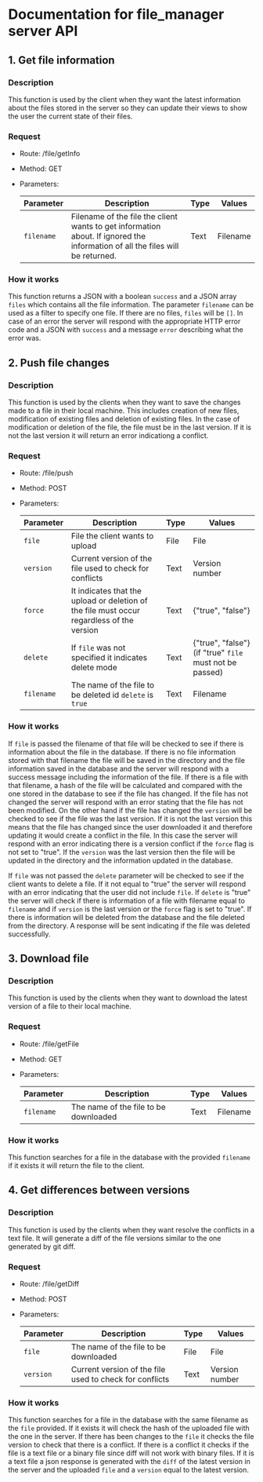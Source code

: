 # Documentation for file_manager server API

## 1. Get file information

### Description
This function is used by the client when they want the latest information about the files stored in the server so they can update their views to show the user the current state of their files.

### Request
* Route: /file/getInfo
* Method: GET
* Parameters: 

    | Parameter     | Description           | Type  | Values    |
    | ---           | ---                   | ---   | ---       |
    | `filename`        | Filename of the file the client wants to get information about. If ignored the information of all the files will be returned. | Text | Filename |

### How it works
This function returns a JSON with a boolean `success` and a JSON array `files` which contains all the file information. The parameter `filename` can be used as a filter to specify one file. If there are no files, `files` will be `[]`. In case of an error the server will respond with the appropriate HTTP error code and a JSON with `success` and a message `error` describing what the error was.

## 2. Push file changes

### Description
This function is used by the clients when they want to save the changes made to a file in their local machine. This includes creation of new files, modification of existing files and deletion of existing files. In the case of modification or deletion of the file, the file must be in the last version. If it is not the last version it will return an error indicationg a conflict.

### Request
* Route: /file/push
* Method: POST 
* Parameters: 

    | Parameter     | Description           | Type  | Values    |
    | ---           | ---                   | ---   | ---       |
    | `file`        | File the client wants to upload | File | File |
    | `version`     | Current version of the file used to check for conflicts | Text | Version number |
    | `force`       | It indicates that the upload or deletion of the file must occur regardless of the version | Text | {"true", "false"} |
    | `delete`      | If `file` was not specified it indicates delete mode | Text | {"true", "false"} (if "true" `file` must not be passed) |
    | `filename`    | The name of the file to be deleted id `delete` is `true` | Text | Filename |

### How it works
If `file` is passed the filename of that file will be checked to see if there is information about the file in the database. If there is no file information stored with that filename the file will be saved in the directory and the file information saved in the database and the server will respond with a success message including the information of the file. If there is a file with that filename, a hash of the file will be calculated and compared with the one stored in the database to see if the file has changed. If the file has not changed the server will respond with an error stating that the file has not been modified. On the other hand if the file has changed the `version` will be checked to see if the file was the last version. If it is not the last version this means that the file has changed since the user downloaded it and therefore updating it would create a conflict in the file. In this case the server will respond with an error indicating there is a version conflict if the `force` flag is not set to "true". If the `version` was the last version then the file will be updated in the directory and the information updated in the database.

If `file` was not passed the `delete` parameter will be checked to see if the client wants to delete a file. If it not equal to "true" the server will respond with an error indicating that the user did not include `file`. If `delete` is "true" the server will check if there is information of a file with filename equal to `filename` and if `version` is the last version or the `force` flag is set to "true". If there is information will be deleted from the database and the file deleted from the directory. A response will be sent indicating if the file was deleted successfully. 

## 3. Download file

### Description
This function is used by the clients when they want to download the latest version of a file to their local machine.

### Request
* Route: /file/getFile
* Method: GET 
* Parameters: 

    | Parameter     | Description           | Type  | Values    |
    | ---           | ---                   | ---   | ---       |
    | `filename`    | The name of the file to be downloaded | Text | Filename |

### How it works
This function searches for a file in the database with the provided `filename` if it exists it will return the file to the client.

## 4. Get differences between versions

### Description
This function is used by the clients when they want resolve the conflicts in a text file. It will generate a diff of the file versions similar to the one generated by git diff.

### Request
* Route: /file/getDiff
* Method: POST
* Parameters: 

    | Parameter     | Description           | Type  | Values    |
    | ---           | ---                   | ---   | ---       |
    | `file`        | The name of the file to be downloaded | File | File |
    | `version`        | Current version of the file used to check for conflicts | Text | Version number |

### How it works
This function searches for a file in the database with the same filename as the `file` provided. If it exists it will check the hash of the uploaded file with the one in the server. If there has been changes to the `file` it checks the file version to check that there is a conflict. If there is a conflict it checks if the file is a text file or a binary file since diff will not work with binary files. If it is a text file a json response is generated with the `diff` of the latest version in the server and the uploaded `file` and a `version` equal to the latest version. 
